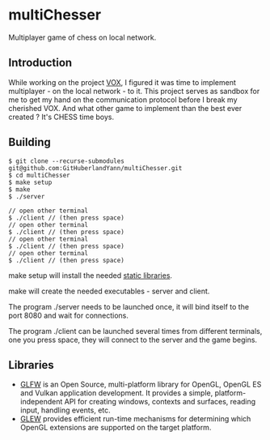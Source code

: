 # multiChesser
Multiplayer game of chess on local network.

## Introduction
While working on the project [VOX](https://github.com/GitHuberlandYann/VOX.git), I figured it was time to implement multiplayer - on the local network - to it.
This project serves as sandbox for me to get my hand on the communication protocol before I break my cherished VOX. And what other game to implement than the best ever created ? It's CHESS time boys.

## Building
```
$ git clone --recurse-submodules git@github.com:GitHuberlandYann/multiChesser.git
$ cd multiChesser
$ make setup
$ make
$ ./server

// open other terminal
$ ./client // (then press space)
// open other terminal
$ ./client // (then press space)
// open other terminal
$ ./client // (then press space)
// open other terminal
$ ./client // (then press space)
```
make setup will install the needed [static libraries](#libraries).

make will create the needed executables - server and client.

The program ./server needs to be launched once, it will bind itself to the port 8080 and wait for connections.

The program ./client can be launched several times from different terminals, one you press space, they will connect to the server and the game begins.

## Libraries
* [GLFW](https://github.com/glfw/glfw.git) is an Open Source, multi-platform library for OpenGL, OpenGL ES and Vulkan application development. It provides a simple, platform-independent API for creating windows, contexts and surfaces, reading input, handling events, etc.
* [GLEW](https://github.com/nigels-com/glew.git) provides efficient run-time mechanisms for determining which OpenGL extensions are supported on the target platform.
